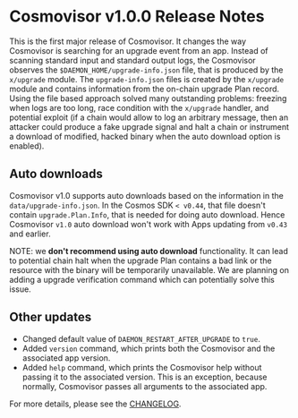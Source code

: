 # Cosmovisor v1.0.0 Release Notes

This is the first major release of Cosmovisor.
It changes the way Cosmovisor is searching for an upgrade event from an app.
Instead of scanning standard input and standard output logs, the Cosmovisor
observes the `$DAEMON_HOME/upgrade-info.json` file, that is produced by the
`x/upgrade` module. The `upgrade-info.json` files is created by the `x/upgrade`
module and contains information from the on-chain upgrade Plan record.
Using the file based approach solved many outstanding problems: freezing when
logs are too long, race condition with the `x/upgrade` handler, and potential
exploit (if a chain would allow to log an arbitrary message, then an attacker
could produce a fake upgrade signal and halt a chain or instrument a download
of modified, hacked binary when the auto download option is enabled).

## Auto downloads

Cosmovisor v1.0 supports auto downloads based on the information in the
`data/upgrade-info.json`. In the Cosmos SDK `< v0.44`, that file doesn't contain
`upgrade.Plan.Info`, that is needed for doing auto download. Hence Cosmovisor `v1.0`
auto download won't work with Apps updating from `v0.43` and earlier.

NOTE: we **don't recommend using auto download** functionality. It can lead to potential
chain halt when the upgrade Plan contains a bad link or the resource with the
binary will be temporarily unavailable. We are planning on adding a upgrade
verification command which can potentially solve this issue.

## Other updates

* Changed default value of `DAEMON_RESTART_AFTER_UPGRADE` to `true`.
* Added `version` command, which prints both the Cosmovisor and the associated app version.
* Added `help`  command, which prints the Cosmovisor help without passing it to the associated version. This is an exception, because normally, Cosmovisor passes all arguments to the associated app.

For more details, please see the [CHANGELOG](https://github.com/cosmos/cosmos-sdk/blob/cosmovisor/v1.0.0/cosmovisor/CHANGELOG.md).
